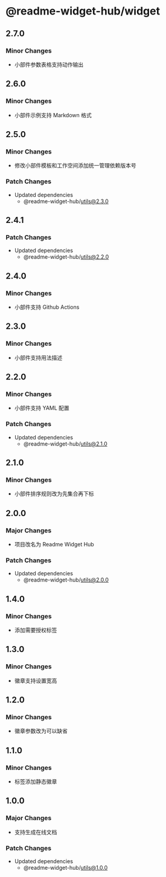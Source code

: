 # @readme-widget-hub/widget

## 2.7.0

### Minor Changes

- 小部件参数表格支持动作输出

## 2.6.0

### Minor Changes

- 小部件示例支持 Markdown 格式

## 2.5.0

### Minor Changes

- 修改小部件模板和工作空间添加统一管理依赖版本号

### Patch Changes

- Updated dependencies
  - @readme-widget-hub/utils@2.3.0

## 2.4.1

### Patch Changes

- Updated dependencies
  - @readme-widget-hub/utils@2.2.0

## 2.4.0

### Minor Changes

- 小部件支持 Github Actions

## 2.3.0

### Minor Changes

- 小部件支持用法描述

## 2.2.0

### Minor Changes

- 小部件支持 YAML 配置

### Patch Changes

- Updated dependencies
  - @readme-widget-hub/utils@2.1.0

## 2.1.0

### Minor Changes

- 小部件排序规则改为先集合再下标

## 2.0.0

### Major Changes

- 项目改名为 Readme Widget Hub

### Patch Changes

- Updated dependencies
  - @readme-widget-hub/utils@2.0.0

## 1.4.0

### Minor Changes

- 添加需要授权标签

## 1.3.0

### Minor Changes

- 徽章支持设置宽高

## 1.2.0

### Minor Changes

- 徽章参数改为可以缺省

## 1.1.0

### Minor Changes

- 标签添加静态徽章

## 1.0.0

### Major Changes

- 支持生成在线文档

### Patch Changes

- Updated dependencies
  - @readme-widget-hub/utils@1.0.0
